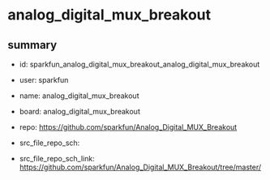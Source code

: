 # analog_digital_mux_breakout
 
## summary 
* id: sparkfun_analog_digital_mux_breakout_analog_digital_mux_breakout
* user: sparkfun
* name: analog_digital_mux_breakout
* board: analog_digital_mux_breakout
* repo: https://github.com/sparkfun/Analog_Digital_MUX_Breakout



* src_file_repo_sch: 
* src_file_repo_sch_link: https://github.com/sparkfun/Analog_Digital_MUX_Breakout/tree/master/






